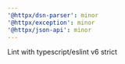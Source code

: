 ```yaml
---
'@httpx/dsn-parser': minor
'@httpx/exception': minor
'@httpx/json-api': minor
---
```


Lint with typescript/eslint v6 strict
